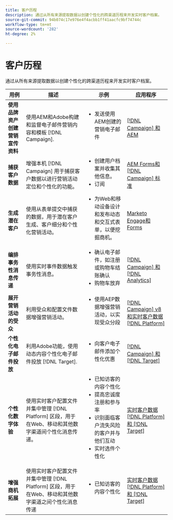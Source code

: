 ```yaml
---
title: 客户历程
description: 通过从所有来源提取数据以创建个性化的跨渠道历程来开发实时客户档案。
source-git-commit: 94b074c17e976e4f4acbb1ff41aacfc9bf74744c
workflow-type: tm+mt
source-wordcount: '282'
ht-degree: 2%

---
```



# 客户历程

通过从所有来源提取数据以创建个性化的跨渠道历程来开发实时客户档案。


<table>
 <thead>
    <tr>
      <th>用例</th>
      <th>描述</th>
      <th>示例</th>
      <th>应用程序</th>
    </tr>
  </thead>
  <tbody>
<tr>
  <td><strong>使用品牌资产创建营销宣传资料</strong><br></td>
  <td>使用AEM和Adobe构建和监督电子邮件营销内容和模板 [!DNL Campaign].</td>
  <td>
    <ul style="margin-top: 0;">
      <li>发送使用AEM创建的营销电子邮件</li>
    </ul>    
  </td>
  <td><a href="../integrations-between-applications/experience-manager/experience-manager-campaign.md">[!DNL Campaign] 和AEM</a></td>
</tr>

<tr>
  <td><strong>捕获客户数据</strong><br></td>
 <td>增强本机 [!DNL Campaign] 用于捕获客户数据以进行营销活动定位和个性化的功能。</td>
  <td>
    <ul style="margin-top: 0;">
      <li>创建用户档案并收集其他信息。 </li>
      <li>订阅</li>
    </ul>
  </td>
  <td><a href="../integrations-between-applications/experience-manager/experience-manager-campaign.md">AEM Forms和 [!DNL Campaign] 标准</a></td>
</tr>

<tr>
  <td><strong>生成潜在客户</strong><br></td>
  <td>使用从表单提交中捕获的数据，用于潜在客户生成、客户细分和个性化营销活动。</td>
    <td>
    <ul style="margin-top: 0;">
      <li>为Web和移动设备设计和发布动态和交互式表单，以便挖掘商机。</li>
    </ul>
  </td>
  <td><a href="../integrations-between-applications/experience-manager/experience-manager-marketo.md">Marketo Engage和Forms</td>
</tr>

<tr>
  <td><strong>编排事务性消息传递</strong><br></td>
  <td>使用实时事件数据触发事务性消息。</td>
  <td>
    <ul style="margin-top: 0;">
      <li>确认电子邮件，如注册或购物车结账确认 </li>
      <li>购物车放弃</li>
    </ul>
  </td>
  <td><a href="../integrations-between-applications/campaign/campaign-analytics.md">[!DNL Campaign] 和 [!DNL Analytics]</a></td>
</tr>

<tr>
  <td><strong>展开营销活动的受众</strong><br></td>
  <td>利用受众和配置文件数据增强营销活动。</td>
  <td>
    <ul style="margin-top: 0;">
      <li>使用AEP数据增强营销活动，以实现受众分段</li>
    </ul>
  </td>
 <td><a href="../integrations-between-applications/campaign/campaign-rtcdp.md">[!DNL Campaign] v8和实时客户数据 [!DNL Platform]</a></td>
</tr>

<tr>
  <td><strong>个性化电子邮件投放</strong><br></td>
  <td>利用Adobe功能，使用动态内容个性化电子邮件投放 [!DNL Target].</td>
  <td>
    <ul style="margin-top: 0;">
      <li>向客户电子邮件添加个性化优惠</li>
    </ul>
  </td>
  <td><a href="../integrations-between-applications/campaign/campaign-target.md">[!DNL Campaign] 和 [!DNL Target]</a></td>
</tr>

<tr>
  <td><strong>个性化数字体验</strong><br></td>
  <td>使用实时客户配置文件并集中管理 [!DNL Platform] 区段，用于在Web、移动和其他数字渠道间个性化消息传递。</td>
  <td>
    <ul style="margin-top: 0;">
      <li>已知访客的内容个性化</li>
      <li>提高忠诚度注册和参与率</li>
      <li>识别面临客户流失风险的客户并与他们互动</li>
      <li>实时选件个性化</li>
    </ul>
  </td>
  <td><a href="../integrations-between-applications/rtcdp/rtcdp-target.md">实时客户数据 [!DNL Platform] 和 [!DNL Target]</a></td>
</tr>

<tr>
  <td><strong>增强商机拓展</strong><br></td>
  <td>使用实时客户配置文件并集中管理 [!DNL Platform] 区段，用于在Web、移动和其他数字渠道之间个性化消息传递</td>
  <td>
    <ul style="margin-top: 0;">
      <li>已知访客的内容个性化</li>
    </ul>
  </td>
  <td><a href="../integrations-between-applications/rtcdp/rtcdp-target.md">实时客户数据 [!DNL Platform] 和 [!DNL Target]</a></td>
</tr>
</tbody>
</table>


